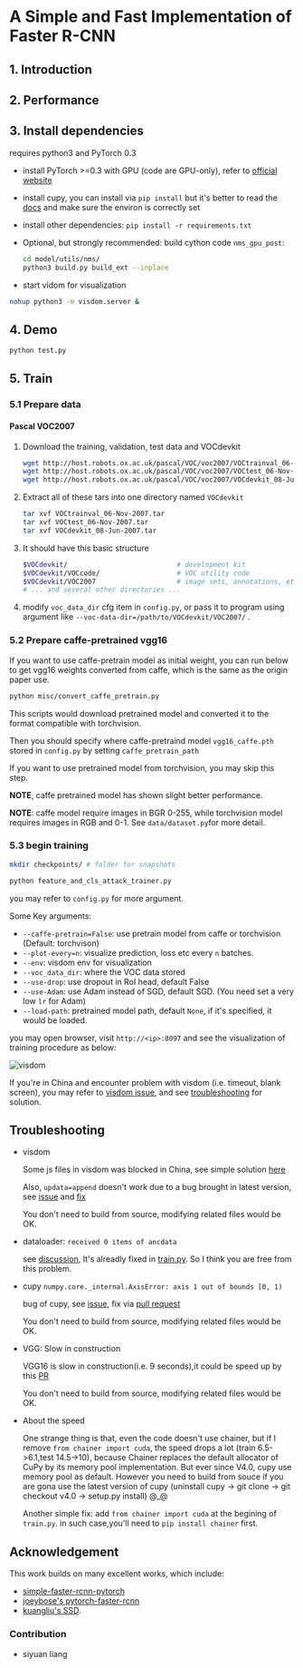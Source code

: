 # A Simple and Fast Implementation of Faster R-CNN

## 1. Introduction

## 2. Performance

## 3. Install dependencies

requires python3 and PyTorch 0.3

- install PyTorch >=0.3 with GPU (code are GPU-only), refer to [official website](http://pytorch.org)

- install cupy, you can install via `pip install` but it's better to read the [docs](https://docs-cupy.chainer.org/en/latest/install.html#install-cupy-with-cudnn-and-nccl) and make sure the environ is correctly set

- install other dependencies:  `pip install -r requirements.txt `

- Optional, but strongly recommended: build cython code `nms_gpu_post`: 

  ```Bash
  cd model/utils/nms/
  python3 build.py build_ext --inplace
  ```

- start vidom for visualization

```Bash
nohup python3 -m visdom.server &
```

## 4. Demo

 ```Bash
python test.py
 ```

## 5. Train

### 5.1 Prepare data

#### Pascal VOC2007

1. Download the training, validation, test data and VOCdevkit

   ```Bash
   wget http://host.robots.ox.ac.uk/pascal/VOC/voc2007/VOCtrainval_06-Nov-2007.tar
   wget http://host.robots.ox.ac.uk/pascal/VOC/voc2007/VOCtest_06-Nov-2007.tar
   wget http://host.robots.ox.ac.uk/pascal/VOC/voc2007/VOCdevkit_08-Jun-2007.tar
   ```

2. Extract all of these tars into one directory named `VOCdevkit`

   ```Bash
   tar xvf VOCtrainval_06-Nov-2007.tar
   tar xvf VOCtest_06-Nov-2007.tar
   tar xvf VOCdevkit_08-Jun-2007.tar
   ```

3. It should have this basic structure

   ```Bash
   $VOCdevkit/                           # development kit
   $VOCdevkit/VOCcode/                   # VOC utility code
   $VOCdevkit/VOC2007                    # image sets, annotations, etc.
   # ... and several other directories ...
   ```

4. modify `voc_data_dir` cfg item in `config.py`, or pass it to program using argument like `--voc-data-dir=/path/to/VOCdevkit/VOC2007/` .

### 5.2 Prepare caffe-pretrained vgg16

If you want to use caffe-pretrain model as initial weight, you can run below to get vgg16 weights converted from caffe, which is the same as the origin paper use.

````Bash
python misc/convert_caffe_pretrain.py
````

This scripts would download pretrained model and converted it to the format compatible with torchvision. 

Then you should specify where caffe-pretraind model `vgg16_caffe.pth` stored in `config.py` by setting `caffe_pretrain_path`

If you want to use pretrained model from torchvision, you may skip this step.

**NOTE**, caffe pretrained model has shown slight better performance.

**NOTE**: caffe model require images in BGR 0-255, while torchvision model requires images in RGB and 0-1. See `data/dataset.py`for more detail. 

### 5.3 begin training

```Bash
mkdir checkpoints/ # folder for snapshots
```

```bash
python feature_and_cls_attack_trainer.py   
```

you may refer to `config.py` for more argument.

Some Key arguments:

- `--caffe-pretrain=False`: use pretrain model from caffe or torchvision (Default: torchvison)
- `--plot-every=n`: visualize prediction, loss etc every `n` batches.
- `--env`: visdom env for visualization
- `--voc_data_dir`: where the VOC data stored
- `--use-drop`: use dropout in RoI head, default False
- `--use-Adam`: use Adam instead of SGD, default SGD. (You need set a very low `lr` for Adam)
- `--load-path`: pretrained model path, default `None`, if it's specified, it would be loaded.

you may open browser, visit `http://<ip>:8097` and see the visualization of training procedure as below:

![visdom](http://7zh43r.com2.z0.glb.clouddn.com/del/visdom-fasterrcnn.png) 

If you're in China and encounter problem with visdom (i.e. timeout, blank screen), you may refer to [visdom issue](https://github.com/facebookresearch/visdom/issues/111#issuecomment-321743890), and see [troubleshooting](#troubleshooting) for solution.

## Troubleshooting
- visdom

  Some js files in visdom was blocked in China, see simple solution [here](https://github.com/chenyuntc/PyTorch-book/blob/master/README.md#visdom打不开及其解决方案)

  Also, `updata=append` doesn't work due to a bug brought in latest version, see [issue](https://github.com/facebookresearch/visdom/issues/233) and [fix](https://github.com/facebookresearch/visdom/pull/234/files)

  You don't need to build from source, modifying related files would be OK.

- dataloader: `received 0 items of ancdata` 

  see [discussion](https://github.com/pytorch/pytorch/issues/973#issuecomment-346405667), It's alreadly fixed in [train.py](https://github.com/chenyuntc/simple-faster-rcnn-pytorch/blob/master/train.py#L17-L22). So I think you are free from this problem.

- cupy `numpy.core._internal.AxisError: axis 1 out of bounds [0, 1)`

  bug of cupy, see [issue](https://github.com/cupy/cupy/issues/793), fix via [pull request](https://github.com/cupy/cupy/pull/749)

  You don't need to build from source, modifying related files would be OK.

- VGG: Slow in construction

  VGG16 is slow in construction(i.e. 9 seconds),it could be speed up by this [PR](https://github.com/pytorch/vision/pull/377)

  You don't need to build from source, modifying related files would be OK.

- About the speed

  One strange thing is that, even the code doesn't use chainer, but if I remove `from chainer import cuda`, the speed drops a lot (train 6.5->6.1,test 14.5->10), because Chainer replaces the default allocator of CuPy by its memory pool implementation. But ever since V4.0, cupy use memory pool as default. However you need to build from souce if you are gona use the latest version of cupy (uninstall cupy -> git clone -> git checkout v4.0 -> setup.py install) @_@

  Another simple fix: add `from chainer import cuda` at the begining of `train.py`. in such case,you'll need to `pip install chainer` first.
## Acknowledgement

This work builds on many excellent works, which include:

- [simple-faster-rcnn-pytorch](<https://github.com/chenyuntc/simple-faster-rcnn-pytorch>) 
- [joeybose's pytorch-faster-rcnn](https://github.com/joeybose/simple-faster-rcnn-pytorch) 
- [kuangliu's SSD](<https://github.com/kuangliu/torchcv>).


### Contribution
- siyuan liang

